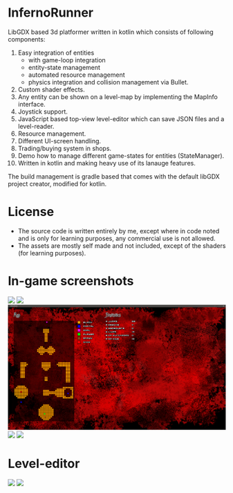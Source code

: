 # InfernoRunner

LibGDX based 3d platformer written in kotlin which consists of following components:

1. Easy integration of entities
   * with game-loop integration
   * entity-state management
   * automated resource management
   * physics integration and collision management via Bullet.
1. Custom shader effects.
1. Any entity can be shown on a level-map by implementing the MapInfo interface.
1. Joystick support.
1. JavaScript based top-view level-editor which can save JSON files and a level-reader.
1. Resource management.
1. Different UI-screen handling.
1. Trading/buying system in shops.
1. Demo how to manage different game-states for entities (StateManager).
1. Written in kotlin and making heavy use of its lanauge features.

The build management is gradle based that comes with the default libGDX project creator, modified for kotlin.

# License
* The source code is written entirely by me, except where in code noted and is only for learning purposes, any commercial use is not allowed.
* The assets are mostly self made and not included, except of the shaders (for learning purposes).

# In-game screenshots

![](https://github.com/srad/infernorunner/raw/master/doc/screenshot/game/8.png)
![](https://github.com/srad/infernorunner/raw/master/doc/screenshot/game/0.png)
![](https://github.com/srad/infernorunner/raw/master/doc/screenshot/game/9.png)
![](https://github.com/srad/infernorunner/raw/master/doc/screenshot/game/3.png)
![](https://github.com/srad/infernorunner/raw/master/doc/screenshot/game/6.png)

# Level-editor

![](https://github.com/srad/infernorunner/raw/master/doc/screenshot/editor/1.png)
![](https://github.com/srad/infernorunner/raw/master/doc/screenshot/editor/2.png)
